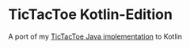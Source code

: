 # TicTacToe Kotlin-Edition
A port of my [TicTacToe Java implementation](https://github.com/Kaes3kuch3n/TicTacToe) to Kotlin